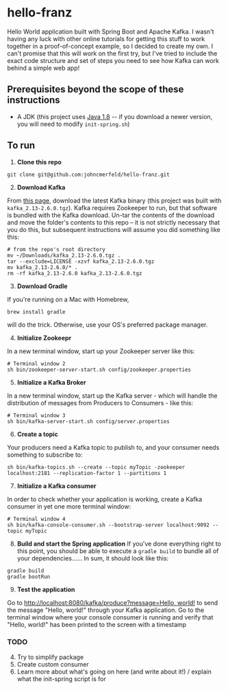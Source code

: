 # hello-franz
Hello World application built with Spring Boot and Apache Kafka. I wasn't having any luck with other online tutorials for getting this stuff to work together in a proof-of-concept example, so I decided to create my own. I can't promise that this will work on the first try, but I've tried to include the exact code structure and set of steps you need to see how Kafka can work behind a simple web app!

## Prerequisites beyond the scope of these instructions
  - A JDK (this project uses [Java 1.8](https://www.oracle.com/java/technologies/javase/javase-jdk8-downloads.html) -- if you download a newer version, you will need to modify `init-spring.sh`)

## To run
  1. **Clone this repo**
```shell
git clone git@github.com:johncmerfeld/hello-franz.git
```

  2. **Download Kafka**

From [this page](https://kafka.apache.org/downloads), download the latest Kafka binary (this project was built with `kafka_2.13-2.6.0.tgz`). Kafka requires Zookeeper to run, but that software is bundled with the Kafka download. Un-tar the contents of the download and move the folder's contents to this repo – it is not strictly necessary that you do this, but subsequent instructions will assume you did something like this:
```shell
# from the repo's root directory
mv ~/Downloads/kafka_2.13-2.6.0.tgz .
tar --exclude=LICENSE -xzvf kafka_2.13-2.6.0.tgz
mv kafka_2.13-2.6.0/* .
rm -rf kafka_2.13-2.6.0 kafka_2.13-2.6.0.tgz
```

  3. **Download Gradle**

If you're running on a Mac with Homebrew, 
```shell
brew install gradle
```
will do the trick. Otherwise, use your OS's preferred package manager.

  4. **Initialize Zookeepr**

In a new terminal window, start up your Zookeeper server like this:
```shell
# Terminal window 2
sh bin/zookeeper-server-start.sh config/zookeeper.properties
```

  5. **Initialize a Kafka Broker**

In a new terminal window, start up the Kafka server - which will handle the distribution of messages from Producers to Consumers - like this: 
```shell
# Terminal window 3
sh bin/kafka-server-start.sh config/server.properties
```

  6. **Create a topic**

Your producers need a Kafka topic to publish to, and your consumer needs something to subscribe to: 
```shell
sh bin/kafka-topics.sh --create --topic myTopic -zookeeper localhost:2181 --replication-factor 1 --partitions 1
```

  7. **Initialize a Kafka consumer**

In order to check whether your application is working, create a Kafka consumer in yet one more terminal window: 
```shell
# Terminal window 4
sh bin/kafka-console-consumer.sh --bootstrap-server localhost:9092 --topic myTopic
```

  8. **Build and start the Spring application**
If you've done everything right to this point, you should be able to execute a `gradle build` to bundle all of your dependencies...... In sum, it should look like this:
```shell
gradle build
gradle bootRun
```

  9. **Test the application**

  Go to [http://localhost:8080/kafka/produce?message=Hello, world!](http://localhost:8080/kafka/produce?message=Hello,%20world!) to send the message "Hello, world!" through your Kafka application. Go to the terminal window where your console consumer is running and verify that "Hello, world!" has been printed to the screen with a timestamp


### TODO

4. Try to simplify package
5. Create custom consumer
6. Learn more about what's going on here (and write about it!) / explain what the init-spring script is for
